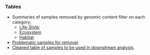 ### Tables
- Summaries of samples removed by genomic content filter on each category;
    - [Life-Style](summary_problematic_life_style.csv);
    - [Ecosystem](summary_problematic_ecosystem.csv)
    - [Habitat](summary_problematic_habitat.csv)
- [Problematic samples for removal](problematic_samples.csv);
- [Cleaned table of samples to be used in downstream analysis](genomic_content_clean_table.csv).
